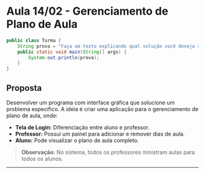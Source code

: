 # Aula 14/02 - Gerenciamento de Plano de Aula

```java
public class Turma {
    String prova = "Faça um texto explicando qual solução você deseja realizar.";
    public static void main(String[] args) {
        System.out.println(prova);
    }
}

```

## Proposta

Desenvolver um programa com interface gráfica que solucione um problema específico. A ideia é criar uma aplicação para o gerenciamento de plano de aula, onde:

- **Tela de Login:** Diferenciação entre aluno e professor.
- **Professor:** Possui um painel para adicionar e remover dias de aula.
- **Aluno:** Pode visualizar o plano de aula completo.

> **Observação:** No sistema, todos os professores ministram aulas para todos os alunos.

---
